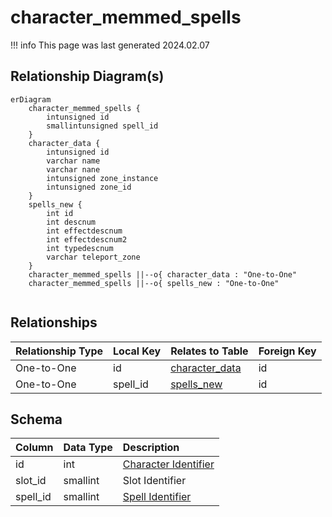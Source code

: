 # character_memmed_spells

!!! info
	This page was last generated 2024.02.07

## Relationship Diagram(s)

```mermaid
erDiagram
    character_memmed_spells {
        intunsigned id
        smallintunsigned spell_id
    }
    character_data {
        intunsigned id
        varchar name
        varchar nane
        intunsigned zone_instance
        intunsigned zone_id
    }
    spells_new {
        int id
        int descnum
        int effectdescnum
        int effectdescnum2
        int typedescnum
        varchar teleport_zone
    }
    character_memmed_spells ||--o{ character_data : "One-to-One"
    character_memmed_spells ||--o{ spells_new : "One-to-One"


```


## Relationships

| Relationship Type | Local Key | Relates to Table | Foreign Key |
| :--- | :--- | :--- | :--- |
| One-to-One | id | [character_data](../../schema/characters/character_data.md) | id |
| One-to-One | spell_id | [spells_new](../../schema/spells/spells_new.md) | id |


## Schema

| Column | Data Type | Description |
| :--- | :--- | :--- |
| id | int | [Character Identifier](character_data.md) |
| slot_id | smallint | Slot Identifier |
| spell_id | smallint | [Spell Identifier](../../schema/spells/spells_new.md) |

